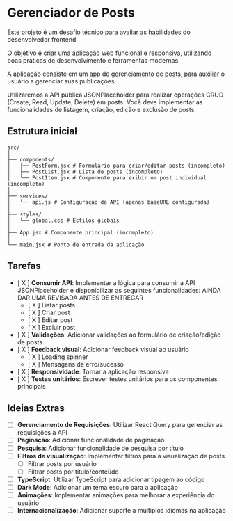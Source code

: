 # Gerenciador de Posts

Este projeto é um desafio técnico para avaliar as habilidades do desenvolvedor frontend.

O objetivo é criar uma aplicação web funcional e responsiva, utilizando boas práticas de desenvolvimento e ferramentas modernas.

A aplicação consiste em um app de gerenciamento de posts, para auxiliar o usuário a gerenciar suas publicações.

Utilizaremos a API pública JSONPlaceholder para realizar operações CRUD (Create, Read, Update, Delete) em posts.
Você deve implementar as funcionalidades de listagem, criação, edição e exclusão de posts.

## Estrutura inicial

```
src/
│
├── components/
│   ├── PostForm.jsx # Formulário para criar/editar posts (incompleto)
│   ├── PostList.jsx # Lista de posts (incompleto)
│   └── PostItem.jsx # Componente para exibir um post individual (incompleto)
│
├── services/
│   └── api.js # Configuração da API (apenas baseURL configurada)
│
├── styles/
│   └── global.css # Estilos globais
│
├── App.jsx # Componente principal (incompleto)
│
└── main.jsx # Ponto de entrada da aplicação
```

## Tarefas

- [ X ] **Consumir API**: Implementar a lógica para consumir a API JSONPlaceholder e disponibilizar as seguintes funcionalidades: AINDA DAR UMA REVISADA ANTES DE ENTREGAR
  - [ X ] Listar posts
  - [ X ] Criar post
  - [ X ] Editar post
  - [ X ] Excluir post
- [ X ] **Validações**: Adicionar validações ao formulário de criação/edição de posts
- [ X ] **Feedback visual**: Adicionar feedback visual ao usuário
  - [ X ] Loading spinner
  - [ X ] Mensagens de erro/sucesso
- [ X ] **Responsividade**: Tornar a aplicação responsiva
- [ X ] **Testes unitários**: Escrever testes unitários para os componentes principais

## Ideias Extras

- [ ] **Gerenciamento de Requisições**: Utilizar React Query para gerenciar as requisições à API
- [ ] **Paginação**: Adicionar funcionalidade de paginação
- [ ] **Pesquisa**: Adicionar funcionalidade de pesquisa por título
- [ ] **Filtros de visualização**: Implementar filtros para a visualização de posts
  - [ ] Filtrar posts por usuário
  - [ ] Filtrar posts por título/conteúdo
- [ ] **TypeScript**: Utilizar TypeScript para adicionar tipagem ao código
- [ ] **Dark Mode**: Adicionar um tema escuro para a aplicação
- [ ] **Animações**: Implementar animações para melhorar a experiência do usuário
- [ ] **Internacionalização**: Adicionar suporte a múltiplos idiomas na aplicação